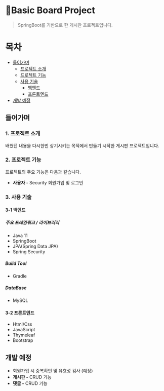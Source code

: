 # Basic Board Project
> SpringBoot를 기반으로 한 게시판 프로젝트입니다.

# 목차
- [들어가며](#들어가며)
  - [프로젝트 소개](#1-프로젝트-소개)    
  - [프로젝트 기능](#2-프로젝트-기능)    
  - [사용 기술](#3-사용-기술)   
     - [백엔드](#3-1-백엔드)
     - [프론트엔드](#3-2-프론트엔드)
- [개발 예정](#개발-예정)


## 들어가며
### 1. 프로젝트 소개

배웠던 내용을 다시한번 상기시키는 목적에서 만들기 시작한 게시판 프로젝트입니다.

### 2. 프로젝트 기능

프로젝트의 주요 기능은 다음과 같습니다.

- **사용자 -** Security 회원가입 및 로그인

### 3. 사용 기술

#### 3-1 백엔드

##### 주요 프레임워크 / 라이브러리
- Java 11
- SpringBoot
- JPA(Spring Data JPA)
- Spring Security

##### Build Tool
- Gradle

##### DataBase
- MySQL

#### 3-2 프론트엔드
- Html/Css
- JavaScript
- Thymeleaf
- Bootstrap 

## 개발 예정
 - 회원가입 시 중복확인 및 유효성 검사 (예정)
 - **게시판 -** CRUD 기능
 - **댓글 -** CRUD 기능

